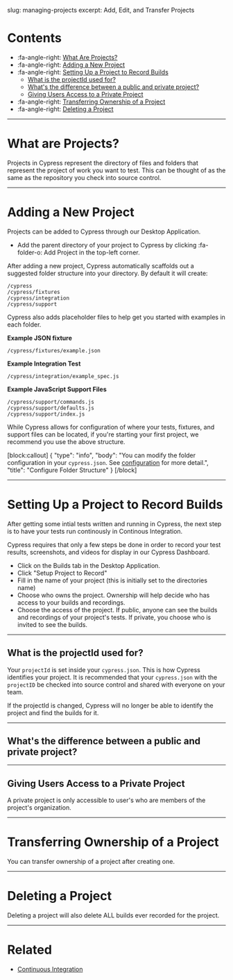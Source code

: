 slug: managing-projects
excerpt: Add, Edit, and Transfer Projects

# Contents

- :fa-angle-right: [What Are Projects?](#section-what-are-projects)
- :fa-angle-right: [Adding a New Project](#section-adding-a-new-project)
- :fa-angle-right: [Setting Up a Project to Record Builds](#section-adding-a-new-project)
  - [What is the projectId used for?](#section-adding-a-new-project)
  - [What's the difference between a public and private project?](#section-adding-a-new-project)
  - [Giving Users Access to a Private Project](#section-adding-a-new-project)
- :fa-angle-right: [Transferring Ownership of a Project](#section-adding-a-new-project)
- :fa-angle-right: [Deleting a Project](#section-adding-a-new-project)

***

# What are Projects?

Projects in Cypress represent the directory of files and folders that represent the project of work you want to test. This can be thought of as the same as the repository you check into source control.

***

# Adding a New Project

Projects can be added to Cypress through our Desktop Application.

- Add the parent directory of your project to Cypress by clicking :fa-folder-o: Add Project in the top-left corner.

After adding a new project, Cypress automatically scaffolds out a suggested folder structure into your directory. By default it will create:

```text
/cypress
/cypress/fixtures
/cypress/integration
/cypress/support
```

Cypress also adds placeholder files to help get you started with examples in each folder.

**Example JSON fixture**
```text
/cypress/fixtures/example.json
```

**Example Integration Test**
```text
/cypress/integration/example_spec.js
```

**Example JavaScript Support Files**
```text
/cypress/support/commands.js
/cypress/support/defaults.js
/cypress/support/index.js
```

While Cypress allows for configuration of where your tests, fixtures, and support files can be located, if you're starting your first project, we recommend you use the above structure.

[block:callout]
{
  "type": "info",
  "body": "You can modify the folder configuration in your `cypress.json`. See [configuration](https://on.cypress.io/guides/configuration) for more detail.",
  "title": "Configure Folder Structure"
}
[/block]

***

# Setting Up a Project to Record Builds

After getting some intial tests written and running in Cypress, the next step is to have your tests run continously in Continous Integration.

Cypress requires that only a few steps be done in order to record your test results, screenshots, and videos for display in our Cypress Dashboard.

- Click on the Builds tab in the Desktop Application.
- Click "Setup Project to Record"
- Fill in the name of your project (this is initially set to the directories name)
- Choose who owns the project. Ownership will help decide who has access to your builds and recordings.
- Choose the access of the project. If public, anyone can see the builds and recordings of your project's tests. If private, you choose who is invited to see the builds.

***

## What is the projectId used for?

Your `projectId` is set inside your `cypress.json`. This is how Cypress identifies your project. It is recommended that your `cypress.json` with the `projectID` be checked into source control and shared with everyone on your team.

If the projectId is changed, Cypress will no longer be able to identify the project and find the builds for it.

***

## What's the difference between a public and private project?

***

## Giving Users Access to a Private Project

A private project is only accessible to user's who are members of the project's organization.

***

# Transferring Ownership of a Project

You can transfer ownership of a project after creating one.

***

# Deleting a Project

Deleting a project will also delete ALL builds ever recorded for the project.

***

# Related

- [Continuous Integration](https://on.cypress.io/guides/continuous-integration)
